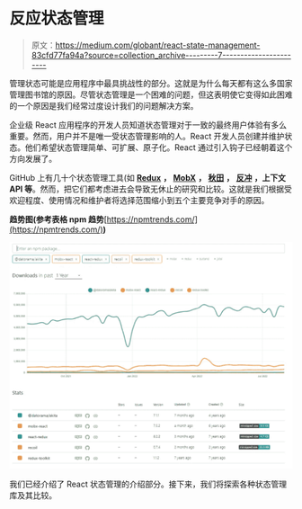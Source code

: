 # 反应状态管理

> 原文：<https://medium.com/globant/react-state-management-83cfd77fa94a?source=collection_archive---------7----------------------->

管理状态可能是应用程序中最具挑战性的部分。这就是为什么每天都有这么多国家管理图书馆的原因。尽管状态管理是一个困难的问题，但这表明使它变得如此困难的一个原因是我们经常过度设计我们的问题解决方案。

企业级 React 应用程序的开发人员知道状态管理对于一致的最终用户体验有多么重要。然而，用户并不是唯一受状态管理影响的人。React 开发人员创建并维护状态。他们希望状态管理简单、可扩展、原子化。React 通过引入钩子已经朝着这个方向发展了。

GitHub 上有几十个状态管理工具(如 [**Redux**](https://redux.js.org/) **，** [**MobX**](https://mobx.js.org/README.html) **，** [**秋田**](https://datorama.github.io/akita/) **，** [**反冲**](https://recoiljs.org/) **，上下文 API 等**。然而，把它们都考虑进去会导致无休止的研究和比较。这就是我们根据受欢迎程度、使用情况和维护者将选择范围缩小到五个主要竞争对手的原因。

**趋势图(参考表格 npm 趋势**[https://npmtrends.com/](https://npmtrends.com/)**)**

![](img/22b1c633210ab8d1fdbcb1485190c5ef.png)

我们已经介绍了 React 状态管理的介绍部分。接下来，我们将探索各种状态管理库及其比较。